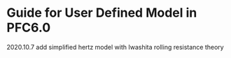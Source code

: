 # Guide for User Defined Model in PFC6.0
2020.10.7 add simplified hertz model with Iwashita rolling resistance theory
